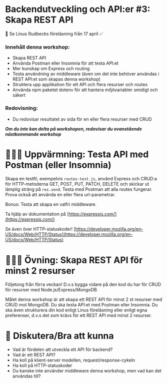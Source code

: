 
# Backendutveckling och API:er #3: Skapa REST API

👋 Se Linus Rudbecks föreläsning från 17 april ✅ 

### Innehåll denna workshop:

* Skapa REST API
* Använda Postman eller Insomnia för att testa API:et
* Mer kunskap om Express och routing
* Testa användning av middleware (även om det inte behöver användas i REST API:et som skapas denna workshop)
* Struktera upp applikation för ett API och flera resurser och routes
* Använda npm paketet dotenv för att hantera miljövariabler smidigt och säkert

### Redovisning:
* Du redovisar resultatet av sida för en eller flera resurser med CRUD

***Om du inte kan delta på workshopen, redovisar du ovanstående nästkommande workshop***

# 👩🏽‍💻 Uppvärmning: Testa API med Postman (eller Insomnia)


Skapa en testfil, exempelvis ```routes-test.js```, använd Express och CRUD:a för HTTP-metoderna GET, POST, PUT, PATCH, DELETE och skickar ut lämplig sträng på ```res.send```. Testa med Postman att alla routes fungerar. Prova också att använda en eller flera url-parametrar.

Bonus: Testa att skapa en valfri middleware. 

Ta hjälp av dokumentation på [https://expressjs.com/](https://expressjs.com/)

Se även över HTTP-statuskoder! [https://developer.mozilla.org/en-US/docs/Web/HTTP/Status](https://developer.mozilla.org/en-US/docs/Web/HTTP/Status)


# 👩🏽‍💻 Övning: Skapa REST API för minst 2 resurser

Följetong från förra veckan! D.v.s bygga vidare på den kod du har för CRUD för resurser med Node.js/Express/MongoDB.

Målet denna workshop är att skapa ett REST API för minst 2 st resurser med CRUD mot MongoDB. Du ska testa API:et med Postman eller Insomnia. 
Du ska även strukturera din kod enligt Linus föreläsning eller enligt egna preferenser, d.v.s det som krävs för ett REST API med minst 2 resurser.

# 💬 Diskutera/Bra att kunna

* Vad är fördelen att utveckla ett API för backend?
* Vad är ett REST API?
* Ha koll på klient-server modellen, request/response-cykeln
* Ha koll på HTTP-statuskoder
* Du kanske inte använder middleware denna workshop, men vad kan det användas till?


